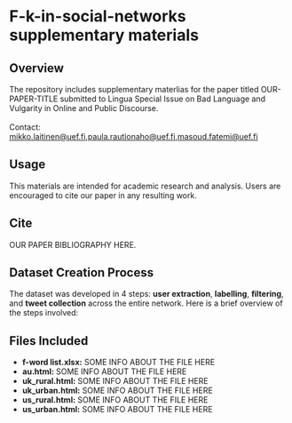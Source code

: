 # F-k-in-social-networks supplementary materials

## Overview
The repository includes supplementary materlias for the paper titled OUR-PAPER-TITLE submitted to Lingua Special Issue on Bad Language and Vulgarity in Online and Public Discourse.
<br />
<br />
Contact: [mikko.laitinen@uef.fi](mikko.laitinen@uef.fi),[paula.rautionaho@uef.fi](paula.rautionaho@uef.fi),[masoud.fatemi@uef.fi](masoud.fatemi@uef.fi)

## Usage
This materials are intended for academic research and analysis. Users are encouraged to cite our paper in any resulting work.

## Cite
OUR PAPER BIBLIOGRAPHY HERE.

## Dataset Creation Process
The dataset was developed in 4 steps: **user extraction**, **labelling**, **filtering**, and **tweet collection** across the entire network. Here is a brief overview of the steps involved:


## Files Included
- **f-word list.xlsx:** SOME INFO ABOUT THE FILE HERE 
- **au.html:** SOME INFO ABOUT THE FILE HERE
- **uk_rural.html:** SOME INFO ABOUT THE FILE HERE
- **uk_urban.html:** SOME INFO ABOUT THE FILE HERE
- **us_rural.html:** SOME INFO ABOUT THE FILE HERE
- **us_urban.html:** SOME INFO ABOUT THE FILE HERE
